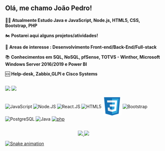 ## **Olá, me chamo João Pedro!**


👨‍🎓  **Atualmente Estudo Java e JavaScript, Node.js, HTML5, CSS, Bootstrap, PHP** 

🏍   **Postarei aqui alguns projetos/atividades!**

👔  **Areas de interesse : Desenvolvimento Front-end/Back-End/Full-stack**

📚  **Conhecimentos em SQL, NoSQL, pfSense, TOTVS - Winthor, Microsoft Windows Server 2016/2019 e Power BI**

🆘  **Help-desk, Zabbix,GLPI e Cisco Systems**


## 
<div>
  <a href = "mailto:joao_entreprise@hotmail.com"><img  height = "35" src="https://img.shields.io/badge/Microsoft_Outlook-0078D4?style=for-the-badge&logo=microsoft-outlook&logoColor=white"></a>
  <a href=https://www.linkedin.com/in/joao-dev-starter target="_blank"><img  height = "35" src="https://img.shields.io/badge/-LinkedIn-%230077B5?style=for-the-badge&logo=linkedin&logoColor=white" target="_blank"></a> 
</div


##

<div style="display: inline_block"><br>
  	<img align="center" alt="JavaScript" height="60" width="60" src="https://cdn.jsdelivr.net/gh/devicons/devicon/icons/javascript/javascript-original.svg" />
  	<img align="center" alt="Node.JS" height="60" width="60" src="https://cdn.jsdelivr.net/gh/devicons/devicon/icons/nodejs/nodejs-plain-wordmark.svg"/>
  	<img align="center" alt="React.JS" height="60" width="60" src="https://cdn.jsdelivr.net/gh/devicons/devicon/icons/react/react-original-wordmark.svg"/>
  	<img align="center" alt="HTML5" height="60" width="60" src="https://cdn.jsdelivr.net/gh/devicons/devicon/icons/html5/html5-original.svg"/>		
  	<img align="center" alt="CSS" height="60" width="60" src="https://raw.githubusercontent.com/devicons/devicon/master/icons/css3/css3-original.svg">
 	<img align="center" alt="Bootstrap" height="60" width="60" src="https://cdn.jsdelivr.net/gh/devicons/devicon/icons/bootstrap/bootstrap-plain-wordmark.svg"/>
	<img align="center" alt="PostgreSQL" height="60" width="60" src="https://cdn.jsdelivr.net/gh/devicons/devicon/icons/postgresql/postgresql-plain-wordmark.svg"/>
	<img align="center" alt="Java" height="80" width="80" src="https://cdn.jsdelivr.net/gh/devicons/devicon/icons/java/java-original-wordmark.svg"/>
        <a target="_blank" rel="noopener noreferrer" href=https://www.php.net/><img align="center" alt="php" height="80" width="60" src="https://cdn.jsdelivr.net/gh/devicons/devicon/icons/php/php-original.svg" >
	 
</div>

##
																																					 
<div align="center">
  <a href="https://github.com/JoaoPDeveloper">
  <img height="160cm" src="https://github-readme-stats.vercel.app/api?username=JoaoPDeveloper&show_icons=true&theme=dark&include_all_commits=true&count_private=true"/>
  <img height="160em" src="https://github-readme-stats.vercel.app/api/top-langs/?username=JoaoPDeveloper&layout=compact&langs_count=7&theme=dark"/>
</div>			
																																			   


																																			   
 ![Snake animation](https://github.com/JoaoPDeveloper/JoaoPDeveloper/blob/output/github-contribution-grid-snake.svg)

